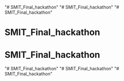 "# SMIT_Final_hackathon" 
"# SMIT_Final_hackathon" 
"# SMIT_Final_hackathon" 
# SMIT_Final_hackathon
# SMIT_Final_hackathon
"# SMIT_Final_hackathon" 
"# SMIT_Final_hackathon" 
"# SMIT_Final_hackathon" 
